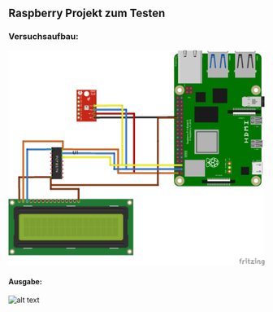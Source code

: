 ## Raspberry Projekt zum Testen 

### Versuchsaufbau: 

![alt text](https://github.com/schmaiki/raspberry/blob/main/Bild1.png)

#### Ausgabe: 
![alt text](https://github.com/schmaiki/raspberry/blob/main/Bild.png)
